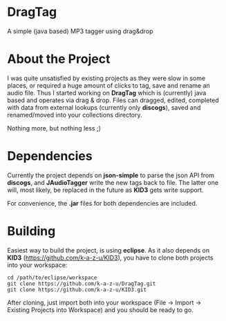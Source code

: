 DragTag
=======

A simple (java based) MP3 tagger using drag&amp;drop

# About the Project

I was quite unsatisfied by existing projects as they were slow in some places, or required a huge amount of clicks to tag, save and rename an audio file. Thus I started working on **DragTag** which is (currently) java based and operates via drag & drop. Files can dragged, edited, completed with data from external lookups (currently only **discogs**), saved and renamed/moved into your collections directory.

Nothing more, but nothing less ;)

# Dependencies

Currently the project depends on **json-simple** to parse the json API from **discogs**, and **JAudioTagger** write the new tags back to file. The latter one will, most likely, be replaced in the future as **KID3** gets write support.

For convenience, the **.jar** files for both dependencies are included.


# Building

Easiest way to build the project, is using **eclipse**. As it also depends on **KID3** (https://github.com/k-a-z-u/KID3), you have to clone both projects into your workspace:

```
cd /path/to/eclipse/workspace
git clone https://github.com/k-a-z-u/DragTag.git
git clone https://github.com/k-a-z-u/KID3.git
```

After cloning, just import both into your workspace (File -> Import -> Existing Projects into Workspace) and you should be ready to go.
